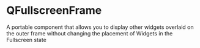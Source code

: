 # QFullscreenFrame
A portable component that allows you to display other widgets overlaid on the outer frame without changing the placement of Widgets in the Fullscreen state
